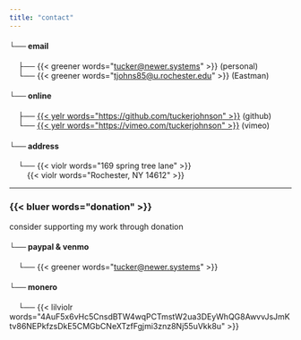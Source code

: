 ```yaml
---
title: "contact"
---
```

#### └── email
&nbsp;&nbsp;&nbsp;&nbsp;├── {{< greener words="tucker@newer.systems" >}} (personal)\
&nbsp;&nbsp;&nbsp;&nbsp;└── {{< greener words="tjohns85@u.rochester.edu" >}} (Eastman)
#### └── online
&nbsp;&nbsp;&nbsp;&nbsp;├── [{{< yelr words="https://github.com/tuckerjohnson" >}}](https://github.com/tuckerjohnson) (github)\
&nbsp;&nbsp;&nbsp;&nbsp;└── [{{< yelr words="https://vimeo.com/tuckerjohnson" >}}](https://vimeo.com/tuckerjohnson)  (vimeo)
#### └── address
&nbsp;&nbsp;&nbsp;&nbsp;└── {{< violr words="169 spring tree lane" >}}\
&nbsp;&nbsp;&nbsp;&nbsp;&nbsp;&nbsp;&nbsp;&nbsp;{{< violr words="Rochester, NY 14612" >}}
***
### {{< bluer words="donation" >}}
consider supporting my work through donation
#### └── paypal & venmo
&nbsp;&nbsp;&nbsp;&nbsp;└── {{< greener words="tucker@newer.systems" >}}
#### └── monero
&nbsp;&nbsp;&nbsp;&nbsp;└── {{< lilviolr words="4AuF5x6vHc5CnsdBTW4wqPCTmstW2ua3DEyWhQG8AwvvJsJmKtv86NEPkfzsDkE5CMGbCNeXTzfFgjmi3znz8Nj55uVkk8u" >}}
